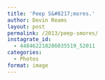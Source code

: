```yaml
---
title: 'Peep S&#8217;mores.'
author: Devin Reams
layout: post
permalink: /2013/peep-smores/
instagrate_id:
  - 448462218286035519_52011
categories:
  - Photos
format: image
---
```

<!-- This post is created by Instagrate to WordPress, a WordPress Plugin by polevaultweb.com - http://www.polevaultweb.com/plugins/instagrate-to-wordpress/ -->